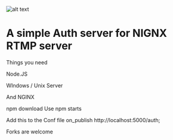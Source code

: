 ![alt text](https://linuxscriptshub.com/wp-content/uploads/2017/04/Nginx-Logo.png)
# A simple Auth server for NIGNX RTMP server

Things you need 

Node.JS

WIndows / Unix Server

And NGINX


npm download
Use npm starts

Add this to the Conf file
on_publish http://localhost:5000/auth;

Forks are welcome
